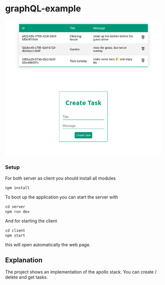 # graphQL-example

![Alt text](./application-screenshot.png?raw=true "Title")

### Setup
 For both server as client you should install all modules
 ```
npm install
```

To boot up the application you can start the server with
```
cd server
npm run dev
```

And for starting the client
```
cd client
npm start
```

this will open automatically the web page.

## Explanation

The project shows an implementation of the apollo stack.
You can create / delete and get tasks.